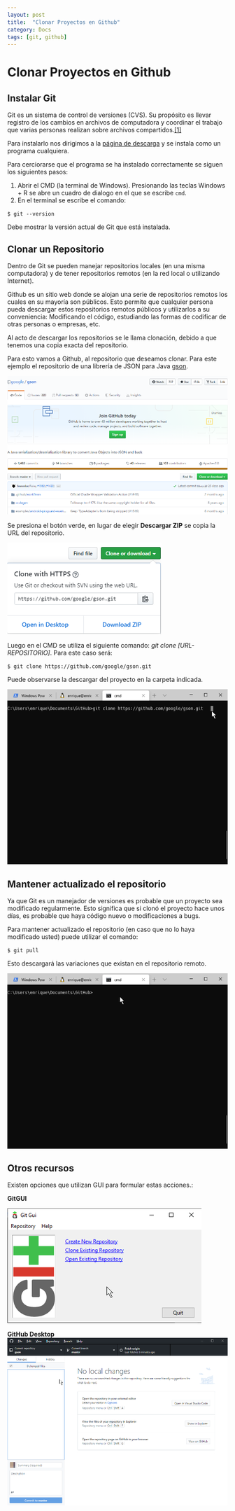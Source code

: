 ```yaml
---
layout: post
title:  "Clonar Proyectos en Github"
category: Docs
tags: [git, github]
---
```


# Clonar Proyectos en Github

## Instalar Git
Git es un sistema de control de versiones (CVS). Su propósito es llevar registro de los cambios en archivos de computadora y coordinar el trabajo que varias personas realizan sobre archivos compartidos.[[1]](https://es.wikipedia.org/wiki/Git)

Para instalarlo nos dirigimos a la [página de descarga](https://git-scm.com/download/win) y se instala como un programa cualquiera.

Para cerciorarse que el programa se ha instalado correctamente se siguen los siguientes pasos:
1. Abrir el CMD (la terminal de Windows). Presionando las teclas Windows + R se abre un cuadro de dialogo en el que se escribe ```cmd```.
2. En el terminal se escribe el comando: 

```console 
$ git --version
``` 

Debe mostrar la versión actual de Git que está instalada.

## Clonar un Repositorio
Dentro de Git se pueden manejar repositorios locales (en una misma computadora) y de tener repositorios remotos (en la red local o utilizando Internet).

Github es un sitio web donde se alojan una serie de repositorios remotos los cuales en su mayoría son públicos. Esto permite que cualquier persona pueda descargar estos repositorios remotos públicos y utilizarlos a su conveniencia: Modificando el código, estudiando las formas de codificar de otras personas o empresas, etc.

Al acto de descargar los repositorios se le llama clonación, debido a que tenemos una copia exacta del repositorio.

Para esto vamos a Github, al repositorio que deseamos clonar. Para este ejemplo el repositorio de una librería de JSON para Java [gson](https://github.com/google/gson).

![Pagina Principal del Repositorio](/assets/img/opera_NubEF2hd0u.png)

Se presiona el botón verde, en lugar de elegir **Descargar ZIP** se copia la URL del repositorio.

![Botón de Download](/assets/img/opera_qPnGLALQ6b.png)

Luego en el CMD se utiliza el siguiente comando: *git clone [URL-REPOSITORIO]*. Para este caso será: 
```console
$ git clone https://github.com/google/gson.git
```
Puede observarse la descargar del proyecto en la carpeta indicada.

![git clone](/assets/img/yumnuBfJEh.gif)

## Mantener actualizado el repositorio
Ya que Git es un manejador de versiones es probable que un proyecto sea modificado regularmente. Esto significa que si clonó el proyecto hace unos días, es probable que haya código nuevo o modificaciones a bugs. 

Para mantener actualizado el repositorio (en caso que no lo haya modificado usted) puede utilizar el comando: 

```console
$ git pull
```

Esto descargará las variaciones que existan en el repositorio remoto.

![git pull](/assets/img/7DdFinoZlJ.gif)

## Otros recursos
Existen opciones que utilizan GUI para formular estas acciones.:

**GitGUI**

![GitGUI](/assets/img/wish_2QhajE7kch.png)

**GitHub Desktop**
![GitHub Desktop](/assets/img/GitHubDesktop_lWHSf8RRFi.png)